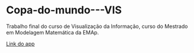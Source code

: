 # Copa-do-mundo---VIS
Trabalho final do curso de Visualização da Informação, curso do Mestrado em Modelagem Matemática da EMAp.

[Link do app](https://erickslb-copa-do-mundo-vis-codemain-cl2m8y.streamlit.app/)

